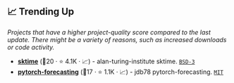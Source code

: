 ## 📈 Trending Up

_Projects that have a higher project-quality score compared to the last update. There might be a variety of reasons, such as increased downloads or code activity._

- <b><a href="https://github.com/alan-turing-institute/sktime">sktime</a></b> (🥇20 ·  ⭐ 4.1K · 📈) - alan-turing-institute sktime. <code><a href="http://bit.ly/3aKzpTv">BSD-3</a></code>
- <b><a href="https://github.com/jdb78/pytorch-forecasting">pytorch-forecasting</a></b> (🥈17 ·  ⭐ 1.1K · 📈) - jdb78 pytorch-forecasting. <code><a href="http://bit.ly/34MBwT8">MIT</a></code>


